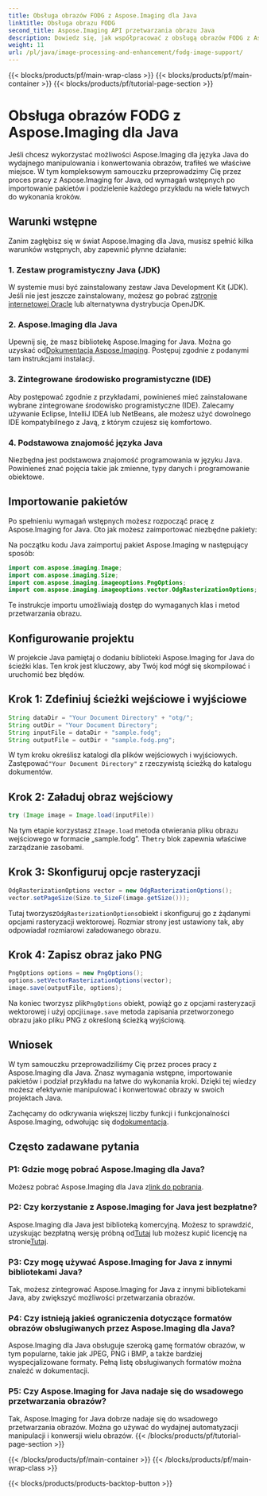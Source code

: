 ```yaml
---
title: Obsługa obrazów FODG z Aspose.Imaging dla Java
linktitle: Obsługa obrazu FODG
second_title: Aspose.Imaging API przetwarzania obrazu Java
description: Dowiedz się, jak współpracować z obsługą obrazów FODG z Aspose.Imaging dla Java. Potężna biblioteka do manipulacji i konwersji obrazów.
weight: 11
url: /pl/java/image-processing-and-enhancement/fodg-image-support/
---
```


{{< blocks/products/pf/main-wrap-class >}}
{{< blocks/products/pf/main-container >}}
{{< blocks/products/pf/tutorial-page-section >}}

# Obsługa obrazów FODG z Aspose.Imaging dla Java

Jeśli chcesz wykorzystać możliwości Aspose.Imaging dla języka Java do wydajnego manipulowania i konwertowania obrazów, trafiłeś we właściwe miejsce. W tym kompleksowym samouczku przeprowadzimy Cię przez proces pracy z Aspose.Imaging for Java, od wymagań wstępnych po importowanie pakietów i podzielenie każdego przykładu na wiele łatwych do wykonania kroków.

## Warunki wstępne

Zanim zagłębisz się w świat Aspose.Imaging dla Java, musisz spełnić kilka warunków wstępnych, aby zapewnić płynne działanie:

### 1. Zestaw programistyczny Java (JDK)

 W systemie musi być zainstalowany zestaw Java Development Kit (JDK). Jeśli nie jest jeszcze zainstalowany, możesz go pobrać z[stronie internetowej Oracle](https://www.oracle.com/java/technologies/javase-downloads) lub alternatywna dystrybucja OpenJDK.

### 2. Aspose.Imaging dla Java

 Upewnij się, że masz bibliotekę Aspose.Imaging for Java. Można go uzyskać od[Dokumentacja Aspose.Imaging](https://reference.aspose.com/imaging/java/). Postępuj zgodnie z podanymi tam instrukcjami instalacji.

### 3. Zintegrowane środowisko programistyczne (IDE)

Aby postępować zgodnie z przykładami, powinieneś mieć zainstalowane wybrane zintegrowane środowisko programistyczne (IDE). Zalecamy używanie Eclipse, IntelliJ IDEA lub NetBeans, ale możesz użyć dowolnego IDE kompatybilnego z Javą, z którym czujesz się komfortowo.

### 4. Podstawowa znajomość języka Java

Niezbędna jest podstawowa znajomość programowania w języku Java. Powinieneś znać pojęcia takie jak zmienne, typy danych i programowanie obiektowe.

## Importowanie pakietów

Po spełnieniu wymagań wstępnych możesz rozpocząć pracę z Aspose.Imaging for Java. Oto jak możesz zaimportować niezbędne pakiety:

Na początku kodu Java zaimportuj pakiet Aspose.Imaging w następujący sposób:

```java
import com.aspose.imaging.Image;
import com.aspose.imaging.Size;
import com.aspose.imaging.imageoptions.PngOptions;
import com.aspose.imaging.imageoptions.vector.OdgRasterizationOptions;
```

Te instrukcje importu umożliwiają dostęp do wymaganych klas i metod przetwarzania obrazu.

## Konfigurowanie projektu

W projekcie Java pamiętaj o dodaniu biblioteki Aspose.Imaging for Java do ścieżki klas. Ten krok jest kluczowy, aby Twój kod mógł się skompilować i uruchomić bez błędów.

## Krok 1: Zdefiniuj ścieżki wejściowe i wyjściowe

```java
String dataDir = "Your Document Directory" + "otg/";
String outDir = "Your Document Directory";
String inputFile = dataDir + "sample.fodg";
String outputFile = outDir + "sample.fodg.png";
```

 W tym kroku określisz katalogi dla plików wejściowych i wyjściowych. Zastępować`"Your Document Directory"` z rzeczywistą ścieżką do katalogu dokumentów.

## Krok 2: Załaduj obraz wejściowy

```java
try (Image image = Image.load(inputFile))
```

 Na tym etapie korzystasz z`Image.load` metoda otwierania pliku obrazu wejściowego w formacie „sample.fodg”. The`try` blok zapewnia właściwe zarządzanie zasobami.

## Krok 3: Skonfiguruj opcje rasteryzacji

```java
OdgRasterizationOptions vector = new OdgRasterizationOptions();
vector.setPageSize(Size.to_SizeF(image.getSize()));
```

 Tutaj tworzysz`OdgRasterizationOptions`obiekt i skonfiguruj go z żądanymi opcjami rasteryzacji wektorowej. Rozmiar strony jest ustawiony tak, aby odpowiadał rozmiarowi załadowanego obrazu.

## Krok 4: Zapisz obraz jako PNG

```java
PngOptions options = new PngOptions();
options.setVectorRasterizationOptions(vector);
image.save(outputFile, options);
```

 Na koniec tworzysz plik`PngOptions` obiekt, powiąż go z opcjami rasteryzacji wektorowej i użyj opcji`image.save` metoda zapisania przetworzonego obrazu jako pliku PNG z określoną ścieżką wyjściową.

## Wniosek

W tym samouczku przeprowadziliśmy Cię przez proces pracy z Aspose.Imaging dla Java. Znasz wymagania wstępne, importowanie pakietów i podział przykładu na łatwe do wykonania kroki. Dzięki tej wiedzy możesz efektywnie manipulować i konwertować obrazy w swoich projektach Java.

 Zachęcamy do odkrywania większej liczby funkcji i funkcjonalności Aspose.Imaging, odwołując się do[dokumentacja](https://reference.aspose.com/imaging/java/).

## Często zadawane pytania

### P1: Gdzie mogę pobrać Aspose.Imaging dla Java?

 Możesz pobrać Aspose.Imaging dla Java z[link do pobrania](https://releases.aspose.com/imaging/java/).

### P2: Czy korzystanie z Aspose.Imaging for Java jest bezpłatne?

 Aspose.Imaging dla Java jest biblioteką komercyjną. Możesz to sprawdzić, uzyskując bezpłatną wersję próbną od[Tutaj](https://releases.aspose.com/) lub możesz kupić licencję na stronie[Tutaj](https://purchase.aspose.com/buy).

### P3: Czy mogę używać Aspose.Imaging for Java z innymi bibliotekami Java?

Tak, możesz zintegrować Aspose.Imaging for Java z innymi bibliotekami Java, aby zwiększyć możliwości przetwarzania obrazów.

### P4: Czy istnieją jakieś ograniczenia dotyczące formatów obrazów obsługiwanych przez Aspose.Imaging dla Java?

Aspose.Imaging dla Java obsługuje szeroką gamę formatów obrazów, w tym popularne, takie jak JPEG, PNG i BMP, a także bardziej wyspecjalizowane formaty. Pełną listę obsługiwanych formatów można znaleźć w dokumentacji.

### P5: Czy Aspose.Imaging for Java nadaje się do wsadowego przetwarzania obrazów?

Tak, Aspose.Imaging for Java dobrze nadaje się do wsadowego przetwarzania obrazów. Można go używać do wydajnej automatyzacji manipulacji i konwersji wielu obrazów.
{{< /blocks/products/pf/tutorial-page-section >}}

{{< /blocks/products/pf/main-container >}}
{{< /blocks/products/pf/main-wrap-class >}}

{{< blocks/products/products-backtop-button >}}
